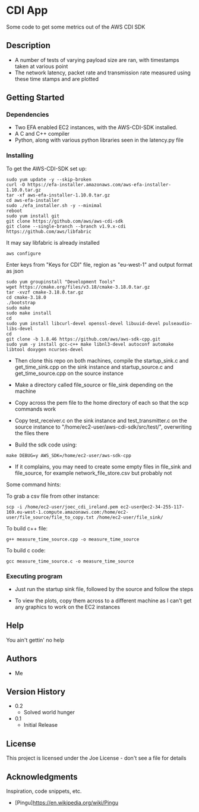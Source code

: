 # CDI App

Some code to get some metrics out of the AWS CDI SDK

## Description

* A number of tests of varying payload size are ran, with timestamps taken at various point 
* The network latency, packet rate and transmission rate measured using these time stamps and are plotted


## Getting Started

### Dependencies

* Two EFA enabled EC2 instances, with the AWS-CDI-SDK installed.
* A C and C++ compiler
* Python, along with various python libraries seen in the latency.py file


### Installing

To get the AWS-CDI-SDK set up:
```
sudo yum update -y --skip-broken
curl -O https://efa-installer.amazonaws.com/aws-efa-installer-1.10.0.tar.gz
tar -xf aws-efa-installer-1.10.0.tar.gz
cd aws-efa-installer
sudo ./efa_installer.sh -y --minimal
reboot
sudo yum install git
git clone https://github.com/aws/aws-cdi-sdk
git clone --single-branch --branch v1.9.x-cdi https://github.com/aws/libfabric
```
It may say libfabric is already installed
```
aws configure
```
Enter keys from "Keys for CDI" file, region as "eu-west-1" and output format as json
```
sudo yum groupinstall "Development Tools"
wget https://cmake.org/files/v3.18/cmake-3.18.0.tar.gz
tar -xvzf cmake-3.18.0.tar.gz
cd cmake-3.18.0
./bootstrap
sudo make
sudo make install
cd
sudo yum install libcurl-devel openssl-devel libuuid-devel pulseaudio-libs-devel
cd
git clone -b 1.8.46 https://github.com/aws/aws-sdk-cpp.git
sudo yum -y install gcc-c++ make libnl3-devel autoconf automake libtool doxygen ncurses-devel
```

* Then clone this repo on both machines, compile the startup_sink.c and get_time_sink.cpp on the sink instance and startup_source.c and get_time_source.cpp on the source instance

* Make a directory called file_source or file_sink depending on the machine

* Copy across the pem file to the home directory of each so that the scp commands work

* Copy test_receiver.c on the sink instance and test_transmitter.c on the source instance to "/home/ec2-user/aws-cdi-sdk/src/test/", overwriting the files there

* Build the sdk code using:
```
make DEBUG=y AWS_SDK=/home/ec2-user/aws-sdk-cpp
```

* If it complains, you may need to create some empty files in file_sink and file_source, for example network_file_store.csv but probably not

Some command hints:

To grab a csv file from other instance:
```
scp -i /home/ec2-user/joec_cdi_ireland.pem ec2-user@ec2-34-255-117-169.eu-west-1.compute.amazonaws.com:/home/ec2-user/file_source/file_to_copy.txt /home/ec2-user/file_sink/
```
To build c++ file:
```
g++ measure_time_source.cpp -o measure_time_source
```
To build c code:
```
gcc measure_time_source.c -o measure_time_source
```

### Executing program

* Just run the startup sink file, followed by the source and follow the steps

* To view the plots, copy them across to a different machine as I can't get any graphics to work on the EC2 instances

## Help

You ain't gettin' no help

## Authors

* Me

## Version History

* 0.2
    * Solved world hunger
* 0.1
    * Initial Release

## License

This project is licensed under the Joe License - don't see a file for details

## Acknowledgments

Inspiration, code snippets, etc.
* [Pingu]https://en.wikipedia.org/wiki/Pingu
